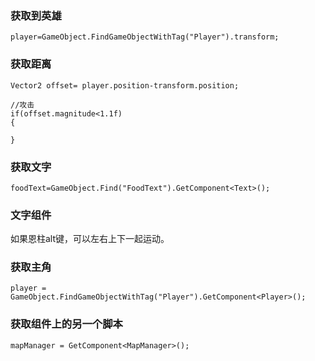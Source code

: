 ### 获取到英雄
```
player=GameObject.FindGameObjectWithTag("Player").transform;

```


### 获取距离

```
Vector2 offset= player.position-transform.position;

//攻击
if(offset.magnitude<1.1f)
{

}
```


### 获取文字

```
foodText=GameObject.Find("FoodText").GetComponent<Text>();
```


### 文字组件

如果恩柱alt键，可以左右上下一起运动。



### 获取主角
```
player = GameObject.FindGameObjectWithTag("Player").GetComponent<Player>();
```

### 获取组件上的另一个脚本
```
mapManager = GetComponent<MapManager>();
```
